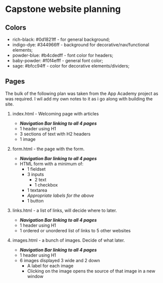 # Capstone website planning

## Colors

- rich-black: #0d1821ff - for general background;
- indigo-dye: #344966ff - background for decorative/nav/functional elements;
- powder-blue: #b4cdedff - font color for headers;
- baby-powder: #f0f4efff - general font color;
- sage: #bfcc94ff - color for decorative elements/dividers;

## Pages

The bulk of the following plan was taken from the App Academy project as was required. I wil add my own notes to it as i go along with building the site.

1. index.html - Welcoming page with articles

    - ***Navigation Bar linking to all 4 pages***
    - 1 header using H1
    - 3 sections of text with H2 headers
    - 1 image

2. form.html - the page with the form.
    - ***Navigation Bar linking to all 4 pages***
    - HTML form with a minimum of:
        - 1 fieldset
        - 3 inputs
            - 2 text
            - 1 checkbox
        - 1 textarea
        - *Appropriate labels for the above*
        - 1 button

3. links.html - a list of links, will decide where to later.
    - ***Navigation Bar linking to all 4 pages***
    - 1 header using H1
    - 1 ordered or unordered list of links to 5 other websites

4. images.html - a bunch of images. Decide of what later.
    - ***Navigation Bar linking to all 4 pages***
    - 1 header using H1
    - 6 images displayed 3 wide and 2 down
        - A label for each image
        - Clicking on the image opens the source of that image in a new window

